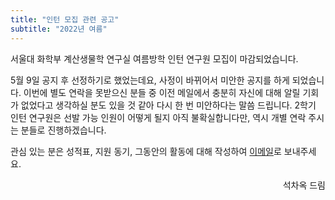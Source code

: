 ```yaml
---
title: "인턴 모집 관련 공고"
subtitle: "2022년 여름"
---
```


서울대 화학부 계산생물학 연구실 여름방학 인턴 연구원 모집이 마감되었습니다.

5월 9일 공지 후 선정하기로 했었는데요, 사정이 바뀌어서 미안한 공지를 하게
되었습니다. 이번에 별도 연락을 못받으신 분들 중 이전 메일에서 충분히 자신에 대해
알릴 기회가 없었다고 생각하실 분도 있을 것 같아 다시 한 번 미안하다는 말씀
드립니다. 2학기 인턴 연구원은 선발 가능 인원이 어떻게 될지 아직 불확실합니다만,
역시 개별 연락 주시는 분들로 진행하겠습니다.

관심 있는 분은 성적표, 지원 동기, 그동안의 활동에 대해 작성하여
[이메일](mailto:chaok@snu.ac.kr)로 보내주세요.

<p style='text-align: right;'>석차옥 드림</p>
